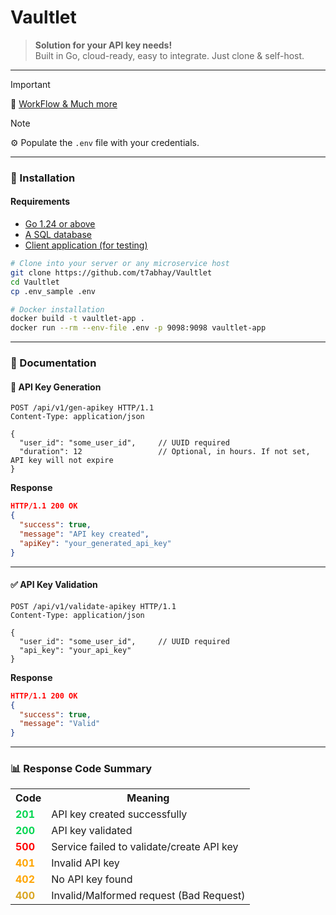 
# Vaultlet

> **Solution for your API key needs!**  
> Built in Go, cloud-ready, easy to integrate. Just clone & self-host.

---

> [!IMPORTANT]  
> 📌 [WorkFlow & Much more](https://app.eraser.io/workspace/WZJMUDnUQLRQWyRQK2G0?origin=share)

> [!NOTE]  
> ⚙️ Populate the `.env` file with your credentials.

---

### 🚀 Installation

#### Requirements

- [Go 1.24 or above](https://go.dev/)
- [A SQL database](https://letmegooglethat.com/?q=list+of+sql+database)
- [Client application (for testing)](https://http.cat/status/102)

```bash
# Clone into your server or any microservice host
git clone https://github.com/t7abhay/Vaultlet
cd Vaultlet
cp .env_sample .env
```

```bash
# Docker installation
docker build -t vaultlet-app .
docker run --rm --env-file .env -p 9098:9098 vaultlet-app
```

---

### 📘 Documentation

#### 🔑 API Key Generation

```http
POST /api/v1/gen-apikey HTTP/1.1
Content-Type: application/json

{
  "user_id": "some_user_id",     // UUID required
  "duration": 12                 // Optional, in hours. If not set, API key will not expire
}
```

**Response**
```json
HTTP/1.1 200 OK
{
  "success": true,
  "message": "API key created",
  "apiKey": "your_generated_api_key"
}
```

---

#### ✅ API Key Validation

```http
POST /api/v1/validate-apikey HTTP/1.1
Content-Type: application/json

{
  "user_id": "some_user_id",     // UUID required
  "api_key": "your_api_key"
}
```

**Response**
```json
HTTP/1.1 200 OK
{
  "success": true,
  "message": "Valid"
}
```

---

### 📊 Response Code Summary

<table>
  <tr>
    <th>Code</th>
    <th>Meaning</th>
  </tr>
  <tr>
    <td><span style="color:#04d651;"><strong>201</strong></span></td>
    <td>API key created successfully</td>
  </tr>
  <tr>
    <td><span style="color:#04d651;"><strong>200</strong></span></td>
    <td>API key validated</td>
  </tr>
  <tr>
    <td><span style="color:red;"><strong>500</strong></span></td>
    <td>Service failed to validate/create API key</td>
  </tr>
  <tr>
    <td><span style="color:orange;"><strong>401</strong></span></td>
    <td>Invalid API key</td>
  </tr>
  <tr>
    <td><span style="color:orange;"><strong>402</strong></span></td>
    <td>No API key found</td>
  </tr>
  <tr>
    <td><span style="color:goldenrod;"><strong>400</strong></span></td>
    <td>Invalid/Malformed request (Bad Request)</td>
  </tr>
</table>
